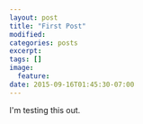 ```yaml
---
layout: post
title: "First Post"
modified:
categories: posts
excerpt:
tags: []
image:
  feature:
date: 2015-09-16T01:45:30-07:00
---
```

I'm testing this out.
